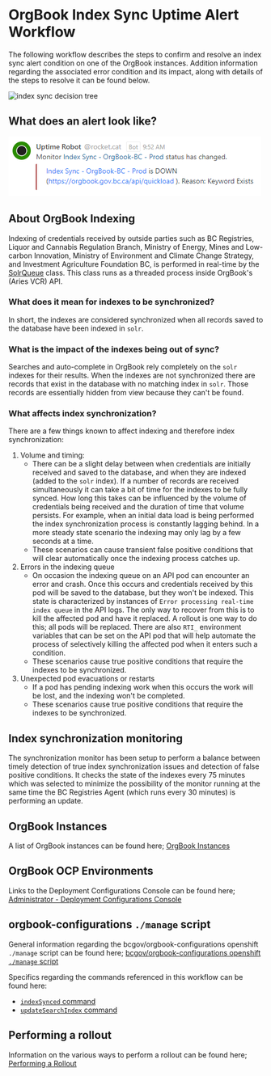 # OrgBook Index Sync Uptime Alert Workflow

The following workflow describes the steps to confirm and resolve an index sync alert condition on one of the OrgBook instances.  Addition information regarding the associated error condition and its impact, along with details of the steps to resolve it can be found below.

![index sync decision tree](https://www.plantuml.com/plantuml/proxy?cache=no&src=https://raw.githubusercontent.com/bcgov/DITP-DevOps/main/docs/diagrams/index-sync-decision-tree.puml)

## What does an alert look like?

![orgbook-index-sync-alert](./images/orgbook-index-sync-alert.png)

## About OrgBook Indexing

Indexing of credentials received by outside parties such as BC Registries, Liquor and Cannabis Regulation Branch, Ministry of Energy, Mines and Low-carbon Innovation, Ministry of Environment and Climate Change Strategy, and Investment Agriculture Foundation BC, is performed in real-time by the [SolrQueue](https://github.com/bcgov/aries-vcr/blob/master/server/vcr-server/vcr_server/utils/solrqueue.py) class.  This class runs as a threaded process inside OrgBook's (Aries VCR) API.

### What does it mean for indexes to be synchronized?

In short, the indexes are considered synchronized when all records saved to the database have been indexed in `solr`.

### What is the impact of the indexes being out of sync?

Searches and auto-complete in OrgBook rely completely on the `solr` indexes for their results.  When the indexes are not synchronized there are records that exist in the database with no matching index in `solr`.  Those records are essentially hidden from view because they can't be found.

### What affects index synchronization?

There are a few things known to affect indexing and therefore index synchronization:
1. Volume and timing:
    - There can be a slight delay between when credentials are initially received and saved to the database, and when they are indexed (added to the `solr` index).  If a number of records are received simultaneously it can take a bit of time for the indexes to be fully synced.  How long this takes can be influenced by the volume of credentials being received and the duration of time that volume persists.  For example, when an initial data load is being performed the index synchronization process is constantly lagging behind.  In a more steady state scenario the indexing may only lag by a few seconds at a time.
    - These scenarios can cause transient false positive conditions that will clear automatically once the indexing process catches up.
2. Errors in the indexing queue
    - On occasion the indexing queue on an API pod can encounter an error and crash.  Once this occurs and credentials received by this pod will be saved to the database, but they won't be indexed.  This state is characterized by instances of `Error processing real-time index queue` in the API logs. The only way to recover from this is to kill the affected pod and have it replaced.  A rollout is one way to do this; all pods will be replaced.  There are also `RTI_` environment variables that can be set on the API pod that will help automate the process of selectively killing the affected pod when it enters such a condition.
    - These scenarios cause true positive conditions that require the indexes to be synchronized.
3. Unexpected pod evacuations or restarts
    - If a pod has pending indexing work when this occurs the work will be lost, and the indexing won't be completed.
    - These scenarios cause true positive conditions that require the indexes to be synchronized.

## Index synchronization monitoring

The synchronization monitor has been setup to perform a balance between timely detection of true index synchronization issues and detection of false positive conditions.  It checks the state of the indexes every 75 minutes which was selected to minimize the possibility of the monitor running at the same time the BC Registries Agent (which runs every 30 minutes) is performing an update.

## OrgBook Instances

A list of OrgBook instances can be found here; [OrgBook Instances](./orgbook-instances-and-environments.md#orgbook-instances)

## OrgBook OCP Environments

Links to the Deployment Configurations Console can be found here; [Administrator - Deployment Configurations Console](./orgbook-instances-and-environments.md#administrator---deployment-configurations-console)

## orgbook-configurations `./manage` script

General information regarding the bcgov/orgbook-configurations openshift `./manage` script can be found here; [bcgov/orgbook-configurations openshift `./manage` script](./orgbook-configurations-manage-script.md)

Specifics regarding the commands referenced in this workflow can be found here:
- [`indexSynced` command](./orgbook-configurations-manage-script.md#indexsynced-command)
- [`updateSearchIndex` command](./orgbook-configurations-manage-script.md#updatesearchindex-command)

## Performing a rollout

Information on the various ways to perform a rollout can be found here; [Performing a Rollout](./performing-a-rollout.md)
